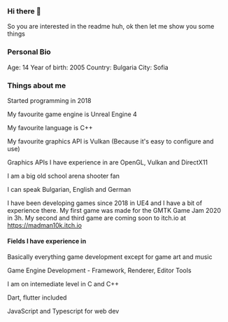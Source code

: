 ### Hi there 👋
So you are interested in the readme huh, ok then let me show you some things 
### Personal Bio
Age: 14 
Year of birth: 2005
Country: Bulgaria
City: Sofia
### Things about me
Started programming in 2018

My favourite game engine is Unreal Engine 4

My favourite language is C++

My favourite graphics API is Vulkan (Because it's easy to configure and use)

Graphics APIs I have experience in are OpenGL, Vulkan and DirectX11

I am a big old school arena shooter fan

I can speak Bulgarian, English and German

I have been developing games since 2018 in UE4 and I have a bit of experience there. My first game was made for the GMTK Game Jam 2020 in 3h. My second and third game are coming soon to itch.io at https://madman10k.itch.io
#### Fields I have experience in
Basically everything game development except for game art and music

Game Engine Development - Framework, Renderer, Editor Tools

I am on intemediate level in C and C++

Dart, flutter included 

JavaScript and Typescript for web dev
